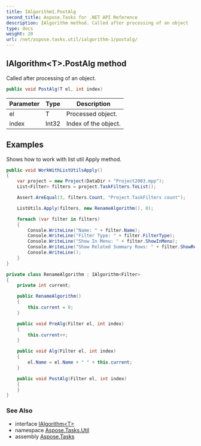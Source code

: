 ```yaml
---
title: IAlgorithm1.PostAlg
second_title: Aspose.Tasks for .NET API Reference
description: IAlgorithm method. Called after processing of an object
type: docs
weight: 20
url: /net/aspose.tasks.util/ialgorithm-1/postalg/
---
```

## IAlgorithm&lt;T&gt;.PostAlg method

Called after processing of an object.

```csharp
public void PostAlg(T el, int index)
```

| Parameter | Type | Description |
| --- | --- | --- |
| el | T | Processed object. |
| index | Int32 | Index of the object. |

## Examples

Shows how to work with list util Apply method.

```csharp
public void WorkWithListUtilsApply()
{
    var project = new Project(DataDir + "Project2003.mpp");
    List<Filter> filters = project.TaskFilters.ToList();

    Assert.AreEqual(3, filters.Count, "Project.TaskFilters count");

    ListUtils.Apply(filters, new RenameAlgorithm(), 0);

    foreach (var filter in filters)
    {
        Console.WriteLine("Name: " + filter.Name);
        Console.WriteLine("Filter Type: " + filter.FilterType);
        Console.WriteLine("Show In Menu: " + filter.ShowInMenu);
        Console.WriteLine("Show Related Summary Rows: " + filter.ShowRelatedSummaryRows);
        Console.WriteLine();
    }
}

private class RenameAlgorithm : IAlgorithm<Filter>
{
    private int current;

    public RenameAlgorithm()
    {
        this.current = 0;
    }

    public void PreAlg(Filter el, int index)
    {
        this.current++;
    }

    public void Alg(Filter el, int index)
    {
        el.Name = el.Name + " " + this.current;
    }

    public void PostAlg(Filter el, int index)
    {
    }
}
```

### See Also

* interface [IAlgorithm&lt;T&gt;](../)
* namespace [Aspose.Tasks.Util](../../ialgorithm-1/)
* assembly [Aspose.Tasks](../../../)


